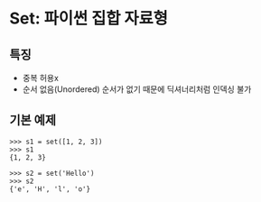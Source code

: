 # Set: 파이썬 집합 자료형

## 특징
- 중복 허용x
- 순서 없음(Unordered)
순서가 없기 때문에 딕셔너리처럼 인덱싱 불가

## 기본 예제
```
>>> s1 = set([1, 2, 3])
>>> s1
{1, 2, 3}
```
```
>>> s2 = set('Hello')
>>> s2
{'e', 'H', 'l', 'o'}
```